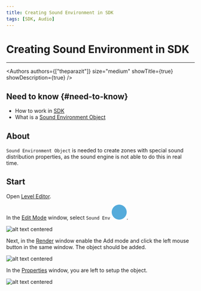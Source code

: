 ```yaml
---
title: Creating Sound Environment in SDK
tags: [SDK, Audio]
---
```


# Creating Sound Environment in SDK

___

<Authors
  authors={["theparazit"]}
  size="medium"
  showTitle={true}
  showDescription={true}
/>

## Need to know {#need-to-know}

- How to work in [SDK](../../modding-tools/sdk/README.md)
- What is a [Sound Environment Object](../../glossary/glossary.html#sound-environment-object)

## About

`Sound Environment Object` is needed to create zones with special sound distribution properties, as the sound engine is not able to do this in real time.

## Start

Open [Level Editor](../../modding-tools/sdk/level-editor/README.md).

In the [Edit Mode](../../modding-tools/sdk/level-editor/edit-mode.md) window, select `Sound Env` ![alt text](../../../static/icons/sdk/circle.svg).

![alt text centered](assets/images/select-sound-env.png)

Next, in the [Render](../../modding-tools/sdk/level-editor/render.md) window enable the Add mode and click the left mouse button in the same window. The object should be added.

![alt text centered](assets/gifs/place-env.gif)

In the [Properties](../../modding-tools/sdk/level-editor/properties.md) window, you are left to setup the object.

![alt text centered](assets/images/sound-env-properties.png)
